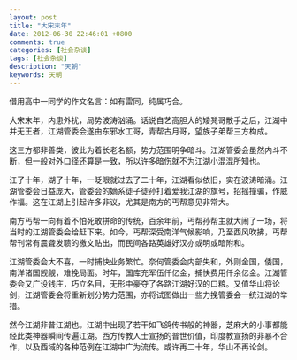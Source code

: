 ```yaml
---
layout: post
title: "大宋末年"
date: 2012-06-30 22:46:01 +0800
comments: true
categories: [社会杂谈]
tags: [社会杂谈]
description: "天朝"
keywords: 天朝
---
```


借用高中一同学的作文名言：如有雷同，纯属巧合。

大宋末年，内患外扰，局势波涛汹涌。话说自艺高胆大的矮凳哥散手之后，江湖中并无王者，江湖管委会遂由东邪水工哥，青帮古月哥，望族子弟帮三方构成。

这三方都非善类，彼此为着长老名额，势力范围明争暗斗。江湖管委会虽然内斗不断，但一般对外口径还算是一致，所以许多暗伤就不为江湖小混混所知也。

<!--more-->

江了十年，湖了十年，一眨眼就过去了二十年，江湖看似依旧，实在波涛暗涌。江湖管委会日益庞大，管委会的嫡系徒子徒孙打着爱我江湖的旗号，招摇撞骗，作威作福。这在江湖上引起许多非议，尤其是南方的丐帮意见非常大。

南方丐帮一向有着不怕死敢拼命的传统，百余年前，丐帮孙帮主就大闹了一场，将当时的江湖管委会给赶下来。如今，丐帮深受南洋气候影响，乃至西风吹拂，丐帮帮刊常有震聋发聩的檄文贴出，而民间各路英雄好汉亦或明或暗附和。

江湖管委会大不喜，一时捕快业务繁忙。奈何管委会内部失和，外则金国，倭国，南洋诸国觊觎，难挽局面。时年，国库充军伍仟亿金，捕快费用仟余亿金。江湖管委会又广设钱庄，巧立名目，无形中豪夺了各路江湖好汉的口粮。又值华山将论剑，江湖管委会将重新划分势力范围，亦将试图做出一些力挽管委会一统江湖的举措。

然今江湖非昔江湖也。江湖中出现了若干如飞鸽传书般的神器，芝麻大的小事都能经此类神器瞬间传遍江湖。西方传教人士宣扬的普世价值，印度教宣扬的非暴不合作，以及西域的各种范例在江湖中广为流传。或许再二十年，华山不再论剑。
